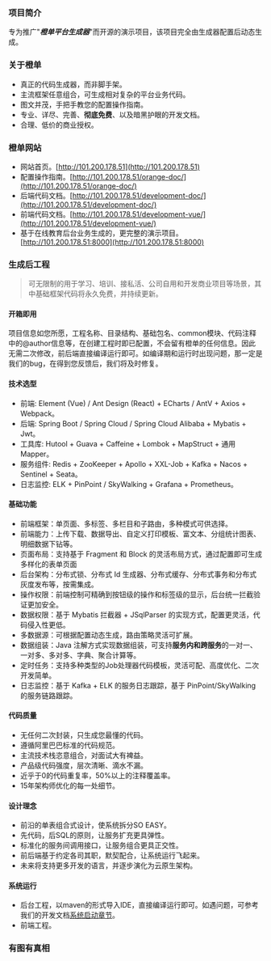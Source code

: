 ### 项目简介
专为推广"***橙单平台生成器***"而开源的演示项目，该项目完全由生成器配置后动态生成。

### 关于橙单
- 真正的代码生成器，而非脚手架。
- 主流框架任意组合，可生成相对复杂的平台业务代码。
- 图文并茂，手把手教您的配置操作指南。
- 专业、详尽、完善、**彻底免费**、以及暗黑护眼的开发文档。
- 合理、低价的商业授权。

### 橙单网站
- 网站首页。[http://101.200.178.51](http://101.200.178.51)
- 配置操作指南。[http://101.200.178.51/orange-doc/](http://101.200.178.51/orange-doc/)
- 后端代码文档。[http://101.200.178.51/development-doc/](http://101.200.178.51/development-doc/)
- 前端代码文档。[http://101.200.178.51/development-vue/](http://101.200.178.51/development-vue/)
- 基于在线教育后台业务生成的，更完整的演示项目。[http://101.200.178.51:8000](http://101.200.178.51:8000)

### 生成后工程
>可无限制的用于学习、培训、接私活、公司自用和开发商业项目等场景，其中基础框架代码将永久免费，并持续更新。

#### 开箱即用
项目信息如您所愿，工程名称、目录结构、基础包名、common模块、代码注释中的@author信息等，在创建工程时即已配置，不会留有橙单的任何信息。因此无需二次修改，前后端直接编译运行即可。如编译期和运行时出现问题，那一定是我们的bug，在得到您反馈后，我们将及时修复。

#### 技术选型
- 前端: Element (Vue) / Ant Design (React) + ECharts / AntV + Axios + Webpack。
- 后端: Spring Boot / Spring Cloud / Spring Cloud Alibaba + Mybatis + Jwt。
- 工具库: Hutool + Guava + Caffeine + Lombok + MapStruct + 通用Mapper。
- 服务组件: Redis + ZooKeeper + Apollo + XXL-Job + Kafka + Nacos + Sentinel + Seata。
- 日志监控: ELK + PinPoint / SkyWalking + Grafana + Prometheus。

#### 基础功能
- 前端框架：单页面、多标签、多栏目和子路由，多种模式可供选择。
- 前端能力：上传下载、数据导出、自定义打印模板、富文本、分组统计图表、明细数据下钻等。
- 页面布局：支持基于 Fragment 和 Block 的灵活布局方式，通过配置即可生成多样化的表单页面
- 后台架构：分布式锁、分布式 Id 生成器、分布式缓存、分布式事务和分布式灰度发布等，按需集成。
- 操作权限：前端控制可精确到按钮级的操作和标签级的显示，后台统一拦截验证更加安全。
- 数据权限：基于 Mybatis 拦截器 + JSqlParser 的实现方式，配置更灵活，代码侵入性更低。
- 多数据源：可根据配置动态生成，路由策略灵活可扩展。
- 数据组装：Java 注解方式实现数据组装，可支持**服务内和跨服务**的一对一、一对多、多对多、字典、聚合计算等。
- 定时任务：支持多种类型的Job处理器代码模板，灵活可配、高度优化、二次开发简单。
- 日志监控：基于 Kafka + ELK 的服务日志跟踪，基于 PinPoint/SkyWalking 的服务链路跟踪。

#### 代码质量
- 无任何二次封装，只生成您最懂的代码。
- 遵循阿里巴巴标准的代码规范。
- 主流技术栈恣意组合，对面试大有裨益。
- 产品级代码强度，层次清晰、滴水不漏。
- 近乎于0的代码重复率，50%以上的注释覆盖率。
- 15年架构师优化的每一处细节。

#### 设计理念
- 前沿的单表组合式设计，使系统拆分SO EASY。
- 先代码，后SQL的原则，让服务扩充更具弹性。
- 标准化的服务间调用接口，让服务组合更具正交性。
- 前后端基于约定各司其职，默契配合，让系统运行飞起来。
- 未来将支持更多开发的语言，并逐步演化为云原生架构。

#### 系统运行
- 后台工程，以maven的形式导入IDE，直接编译运行即可。如遇问题，可参考我们的开发文档[系统启动章节](http://101.200.178.51/development-doc/system-start/#单体服务启动)。
- 前端工程。

### 有图有真相
